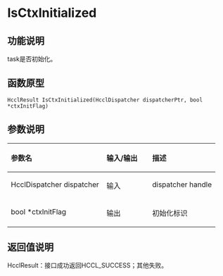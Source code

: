 # IsCtxInitialized<a name="ZH-CN_TOPIC_0000001994627144"></a>

## 功能说明<a name="zh-cn_topic_0000001926623852_section1754mcpsimp"></a>

task是否初始化。

## 函数原型<a name="zh-cn_topic_0000001926623852_section1752mcpsimp"></a>

```
HcclResult IsCtxInitialized(HcclDispatcher dispatcherPtr, bool *ctxInitFlag)
```

## 参数说明<a name="zh-cn_topic_0000001926623852_section1756mcpsimp"></a>

<a name="zh-cn_topic_0000001926623852_table1757mcpsimp"></a>
<table><thead align="left"><tr id="zh-cn_topic_0000001926623852_row1763mcpsimp"><th class="cellrowborder" valign="top" width="46%" id="mcps1.1.4.1.1"><p id="zh-cn_topic_0000001926623852_p1765mcpsimp"><a name="zh-cn_topic_0000001926623852_p1765mcpsimp"></a><a name="zh-cn_topic_0000001926623852_p1765mcpsimp"></a>参数名</p>
</th>
<th class="cellrowborder" valign="top" width="22%" id="mcps1.1.4.1.2"><p id="zh-cn_topic_0000001926623852_p1767mcpsimp"><a name="zh-cn_topic_0000001926623852_p1767mcpsimp"></a><a name="zh-cn_topic_0000001926623852_p1767mcpsimp"></a>输入/输出</p>
</th>
<th class="cellrowborder" valign="top" width="32%" id="mcps1.1.4.1.3"><p id="zh-cn_topic_0000001926623852_p1769mcpsimp"><a name="zh-cn_topic_0000001926623852_p1769mcpsimp"></a><a name="zh-cn_topic_0000001926623852_p1769mcpsimp"></a>描述</p>
</th>
</tr>
</thead>
<tbody><tr id="zh-cn_topic_0000001926623852_row1771mcpsimp"><td class="cellrowborder" valign="top" width="46%" headers="mcps1.1.4.1.1 "><p id="zh-cn_topic_0000001926623852_p1773mcpsimp"><a name="zh-cn_topic_0000001926623852_p1773mcpsimp"></a><a name="zh-cn_topic_0000001926623852_p1773mcpsimp"></a>HcclDispatcher dispatcher</p>
</td>
<td class="cellrowborder" valign="top" width="22%" headers="mcps1.1.4.1.2 "><p id="zh-cn_topic_0000001926623852_p1775mcpsimp"><a name="zh-cn_topic_0000001926623852_p1775mcpsimp"></a><a name="zh-cn_topic_0000001926623852_p1775mcpsimp"></a>输入</p>
</td>
<td class="cellrowborder" valign="top" width="32%" headers="mcps1.1.4.1.3 "><p id="zh-cn_topic_0000001926623852_p1777mcpsimp"><a name="zh-cn_topic_0000001926623852_p1777mcpsimp"></a><a name="zh-cn_topic_0000001926623852_p1777mcpsimp"></a>dispatcher handle</p>
</td>
</tr>
<tr id="zh-cn_topic_0000001926623852_row1778mcpsimp"><td class="cellrowborder" valign="top" width="46%" headers="mcps1.1.4.1.1 "><p id="zh-cn_topic_0000001926623852_p1780mcpsimp"><a name="zh-cn_topic_0000001926623852_p1780mcpsimp"></a><a name="zh-cn_topic_0000001926623852_p1780mcpsimp"></a>bool *ctxInitFlag</p>
</td>
<td class="cellrowborder" valign="top" width="22%" headers="mcps1.1.4.1.2 "><p id="zh-cn_topic_0000001926623852_p1782mcpsimp"><a name="zh-cn_topic_0000001926623852_p1782mcpsimp"></a><a name="zh-cn_topic_0000001926623852_p1782mcpsimp"></a>输出</p>
</td>
<td class="cellrowborder" valign="top" width="32%" headers="mcps1.1.4.1.3 "><p id="zh-cn_topic_0000001926623852_p1784mcpsimp"><a name="zh-cn_topic_0000001926623852_p1784mcpsimp"></a><a name="zh-cn_topic_0000001926623852_p1784mcpsimp"></a>初始化标识</p>
</td>
</tr>
</tbody>
</table>

## 返回值说明<a name="zh-cn_topic_0000001926623852_section1785mcpsimp"></a>

HcclResult：接口成功返回HCCL\_SUCCESS；其他失败。

